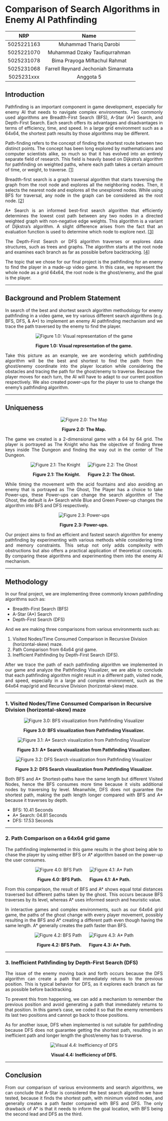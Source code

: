 # Comparison of Search Algorithms in Enemy AI Pathfinding

|    NRP     |      Name      |
| :--------: | :------------: |
| 5025221163 | Muhammad Thariq Darobi |
| 5025221070 | Muhammad Dzaky Taufiqurrahman |
| 5025231078 | Bima Prayoga Miftachul Rahmat |
| 5025231068 | Farrell Reynard Jechoniah Simarmata |
| 5025231xxx | Anggota 5 |


</div>

## Introduction

<p align="justify">
Pathfinding is an important component in game development, especially for enemy AI that needs to navigate complex environments. Two commonly used algorithms are Breadth-First Search (BFS), A-Star (A*) Search, and Depth-First Search. Each search offers its advantages and disadvantages in terms of efficiency, time, and speed. In a large grid environment such as a 64x64, the shortest path results by those algorithms may be different.
</p>

<p align="justify">
Path-finding refers to the concept of finding the shortest route between two distinct points. The concept has been long explored by mathematicians and computer scientists alike, so much so that it has evolved into an entirely separate field of research. This field is heavily based on Dijkstra’s algorithm for pathfinding on weighted paths, where each path takes a certain amount of time, or weight, to traverse. <a href="https://kgsea.org/wp-content/uploads/2020/07/Raymond-Kim-BFS-DFS-%E2%80%93-Path-Finding-Algorithms.pdf">[1]</a>
</p>

<p align="justify">
Breadth-first search is a graph traversal algorithm that starts traversing the graph from the root node and explores all the neighboring nodes. Then, it selects the nearest node and explores all the unexplored nodes. While using BFS for traversal, any node in the graph can be considered as the root node. <a href="https://www.javatpoint.com/breadth-first-search-algorithm">[2]</a>
</p>

<p align="justify">
A* Search is an informed best-first search algorithm that efficiently determines the lowest cost path between any two nodes in a directed weighted graph with non-negative edge weights. This algorithm is a variant of Dijkstra’s algorithm. A slight difference arises from the fact that an evaluation function is used to determine which node to explore next. <a href="https://www.codecademy.com/resources/docs/ai/search-algorithms/a-star-search">[3]</a>
</p>

<p align="justify">
The Depth-First Search or DFS algorithm traverses or explores data structures, such as trees and graphs. The algorithm starts at the root node and examines each branch as far as possible before backtracking. <a href="https://www.javatpoint.com/depth-first-search-algorithm">[4]</a>
</p>

<p align="justify">
The topic that we chose for our final project is the pathfinding for an enemy to find the player in a made-up video game. In this case, we represent the whole node as a grid 64x64, the root node is the ghost/enemy, and the goal is the player.
</p>

---

## Background and Problem Statement

<p align="justify">
In search of the best and shortest search algorithm methodology for enemy pathfinding in a video game, we try various different search algorithms (e.g. BFS, DFS, & A*) to implement an enemy AI pathfinding mechanism and we trace the path traversed by the enemy to find the player.
</p>

<p align="center">
<img src="https://github.com/user-attachments/assets/af0192cd-e3b9-4ecf-a4a7-b1af0e197281" alt="Figure 1.0: Visual representation of the game" />
</p>

<p align="center">
<b>Figure 1.0: Visual representation of the game.</b>
</p>

<p align="justify">
Take this picture as an example, we are wondering which pathfinding algorithm will be the best and shortest to find the path from the ghost/enemy coordinate into the player location while considering the obstacles and tracing the path for the ghost/enemy to traverse. Because the player moves for each turn, the AI will have to adapt to our current position respectively. We also created power-ups for the player to use to change the enemy’s pathfinding algorithm.
</p>

---

## Uniqueness

<p align="center">
  <img src="x" alt="Figure 2.0: The Map" />
</p>
<p align="center"><b>Figure 2.0: The Map.</b></p>

<p align="justify">
The game we created is a 2-dimensional game with a 64 by 64 grid. The player is portrayed as The Knight who has the objective of finding three keys inside The Dungeon and finding the way out in the center of The Dungeon.
</p>

<p align="center">
  <img src="x" alt="Figure 2.1: The Knight" /> &nbsp;&nbsp;&nbsp;&nbsp;
  <img src="x" alt="Figure 2.2: The Ghost" />
</p>
<p align="center"><b>Figure 2.1: The Knight.</b> &nbsp;&nbsp;&nbsp;&nbsp; <b>Figure 2.2: The Ghost.</b></p>

<p align="justify">
While timing the movement with the acid fountains and also avoiding an enemy that is portrayed as The Ghost, The Player has a choice to take Power-ups, these Power-ups can change the search algorithm of The Ghost, the default is A* Search while Blue and Green Power-up changes the algorithm into BFS and DFS respectively.
</p>

<p align="center">
  <img src="x" alt="Figure 2.3: Power-ups" />
</p>
<p align="center"><b>Figure 2.3: Power-ups.</b></p>

<p align="justify">
Our project aims to find an efficient and fastest search algorithm for enemy pathfinding by experimenting with various methods while considering time and memory constraints. This setup not only adds complexity with obstructions but also offers a practical application of theoretical concepts. By comparing these algorithms and experimenting them into the enemy AI mechanism.
</p>

---

## Methodology

<p align="justify">
In our final project, we are implementing three commonly known pathfinding algorithms such as: 
</p>

- Breadth-First Search (BFS)
- A-Star (A*) Search
- Depth-First Search (DFS)

<p align="justify">
And we are making three comparisons from various environments such as:
</p>

1. Visited Nodes/Time Consumed Comparison in Recursive Division (horizontal-skew) maze.
2. Path Comparison from 64x64 grid game.
3. Inefficient Pathfinding by Depth-First Search (DFS).

<p align="justify">
After we trace the path of each pathfinding algorithm we implemented in our game and analyze the Pathfinding Visualizer, we are able to conclude that each pathfinding algorithm might result in a different path, visited node, and speed, especially in a large and complex environment, such as the 64x64 map/grid and Recursive Division (horizontal-skew) maze.
</p>

---

### 1. Visited Nodes/Time Consumed Comparison in Recursive Division (horizontal-skew) maze

<p align="center">
  <img src="x" alt="Figure 3.0: BFS visualization from Pathfinding Visualizer" />
</p>
<p align="center"><b>Figure 3.0: BFS visualization from Pathfinding Visualizer.</b></p>

<p align="center">
  <img src="x" alt="Figure 3.1: A* Search visualization from Pathfinding Visualizer" />
</p>
<p align="center"><b>Figure 3.1: A* Search visualization from Pathfinding Visualizer.</b></p>

<p align="center">
  <img src="x" alt="Figure 3.2: DFS Search visualization from Pathfinding Visualizer" />
</p>
<p align="center"><b>Figure 3.2: DFS Search visualization from Pathfinding Visualizer.</b></p>

<p align="justify">
Both BFS and A* Shortest-paths have the same length but different Visited Nodes, hence the BFS consumes more time because it visits additional nodes by traversing by level. Meanwhile, DFS does not guarantee the shortest path, making the path length longer compared with BFS and A* because it traverses by depth.
</p>

- BFS: 10.41 Seconds
- A* Search: 04.81 Seconds
- DFS: 17.53 Seconds

---

### 2. Path Comparison on a 64x64 grid game

<p align="justify">
The pathfinding implemented in this game results in the ghost being able to chase the player by using either BFS or A* algorithm based on the power-up the user consumes.
</p>

<p align="center">
  <img src="x" alt="Figure 4.0: BFS Path" /> &nbsp;&nbsp;&nbsp;&nbsp;
  <img src="x" alt="Figure 4.1: A* Path" />
</p>
<p align="center"><b>Figure 4.0: BFS Path.</b> &nbsp;&nbsp;&nbsp;&nbsp; <b>Figure 4.1: A* Path.</b></p>

<p align="justify">
From this comparison, the result of BFS and A* shows equal total distances traversed but different paths taken by the ghost. This occurs because BFS traverses by its level, whereas A* uses informed search and heuristic value.
</p>

<p align="justify">
In interactive games and complex environments, such as our 64x64 grid game, the paths of the ghost change with every player movement, possibly resulting in the BFS and A* creating a different path even though having the same length. A* generally creates the path faster than BFS.
</p>

<p align="center">
  <img src="x" alt="Figure 4.2: BFS Path" /> &nbsp;&nbsp;&nbsp;&nbsp;
  <img src="x" alt="Figure 4.3: A* Path" />
</p>
<p align="center"><b>Figure 4.2: BFS Path.</b> &nbsp;&nbsp;&nbsp;&nbsp; <b>Figure 4.3: A* Path.</b></p>

---

### 3. Inefficient Pathfinding by Depth-First Search (DFS)

<p align="justify">
The issue of the enemy moving back and forth occurs because the DFS algorithm can create a path that immediately returns to the previous position. This is typical behavior for DFS, as it explores each branch as far as possible before backtracking.
</p>

<p align="justify">
To prevent this from happening, we can add a mechanism to remember the previous position and avoid generating a path that immediately returns to that position. In this game’s case, we coded it so that the enemy remembers its last two positions and cannot go back to those positions.
</p>

<p align="justify">
As for another issue, DFS when implemented is not suitable for pathfinding because DFS does not guarantee getting the shortest path, resulting in an inefficient path and longer length the ghost/enemy has to traverse.
</p>

<p align="center">
  <img src="x" alt="Visual 4.4: Inefficiency of DFS" />
</p>
<p align="center"><b>Visual 4.4: Inefficiency of DFS.</b></p>

---

## Conclusion

<p align="justify">
From our comparison of various environments and search algorithms, we can conclude that A-Star is considered the best search algorithm we have tested, because it finds the shortest path, with minimum visited nodes, and generally creates a path faster compared with BFS and DFS. The only drawback of A* is that it needs to inform the goal location, with BFS being the second lead and DFS as the third.
</p>
